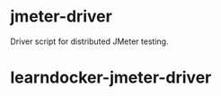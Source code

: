 jmeter-driver
=============

Driver script for distributed JMeter testing.
# learndocker-jmeter-driver
